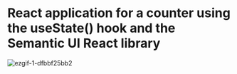 
# React application for a counter using the useState() hook and the Semantic UI React library

![ezgif-1-dfbbf25bb2](https://user-images.githubusercontent.com/74894810/215495035-3838f4df-9078-4c47-aa8d-6d81705c7562.gif)
